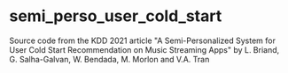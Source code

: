 # semi_perso_user_cold_start
Source code from the KDD 2021 article "A Semi-Personalized System for User Cold Start Recommendation on Music Streaming Apps" by L. Briand, G. Salha-Galvan, W. Bendada, M. Morlon and V.A. Tran
